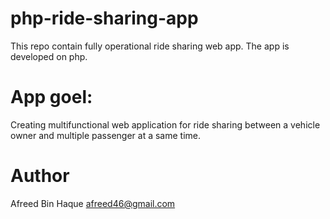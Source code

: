 # php-ride-sharing-app
This repo contain fully operational ride sharing web app. The app is developed on php.
# App goel:
Creating multifunctional web application for ride sharing between a vehicle owner and multiple passenger at a same time.

# Author
Afreed Bin Haque
afreed46@gmail.com
